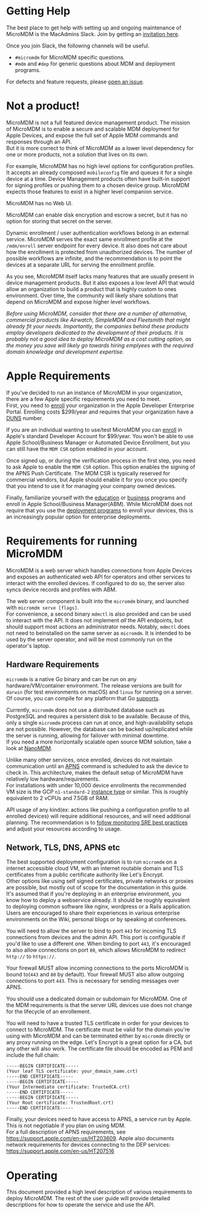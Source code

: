# Getting Help

The best place to get help with setting up and ongoing maintenance of MicroMDM is the MacAdmins Slack. Join by getting an [invitation here](https://www.macadmins.org/).

Once you join Slack, the following channels will be useful.
- `#micromdm` for MicroMDM specific questions.
- `#mdm` and `#dep` for generic questions about MDM and deployment programs.

For defects and feature requests, please [open an issue](https://github.com/micromdm/micromdm/issues/new).

# Not a product!

MicroMDM is not a full featured device management product. The mission of MicroMDM is to enable a secure and scalable MDM deployment for Apple Devices, and expose the full set of Apple MDM commands and responses through an API.  
But it is more correct to think of MicroMDM as a lower level dependency for one or more products, not a solution that lives on its own. 

For example, MicroMDM has no high level options for configuration profiles. It accepts an already composed `mobileconfig` file and queues it for a single device at a time. Device Management products often have built-in support for signing profiles or pushing them to a chosen device group. MicroMDM expects those features to exist in a higher level companion service. 

MicroMDM has no Web UI. 

MicroMDM can enable disk encryption and escrow a secret, but it has no option for storing that secret on the server. 

Dynamic enrollment / user authentication workflows belong in an external service. MicroMDM serves the exact same enrollment profile at the `/mdm/enroll` server endpoint for every device. It also does not care about how the enrollment is protected from unauthorized devices. The number of possible workflows are infinite, and the recommendation is to point the devices at a separate URL for serving the enrollment profile. 

As you see, MicroMDM itself lacks many features that are usually present in device management products. But it also exposes a low level API that would allow an organization to build a product that is highly custom to ones environment. Over time, the community will likely share solutions that depend on MicroMDM and expose higher level workflows. 

*Before using MicroMDM, consider that there are a number of alternative, commercial products like Airwatch, SimpleMDM and Fleetsmith that might already fit your needs. Importantly, the companies behind these products employ developers dedicated to the development of their products. 
It is probably not a good idea to deploy MicroMDM as a cost cutting option, as the money you save will likely go towards hiring emplyees with the required domain knowledge and development expertise.*

# Apple Requirements

If you've decided to run an instance of MicroMDM in your organization, there are a few Apple specific requirements you need to meet.  
First, you need to [enroll](https://developer.apple.com/programs/enterprise/enroll/) your organization in the Apple Developer Enterprise Portal. Enrolling costs $299/year and requires that your organization have a [DUNS](https://en.wikipedia.org/wiki/Data_Universal_Numbering_System) number. 

If you are an individual wanting to use/test MicroMDM you can [enroll](https://developer.apple.com/programs/enroll/) in Apple's standard Developer Account for $99/year. You won't be able to use Apple School/Business Manager or Automated Device Enrollment, but you can still have the `MDM CSR` option enabled in your account.

Once signed up, or during the verification process in the first step, you need to ask Apple to enable the `MDM CSR` option. This option enables the signing of the APNS Push Certificate. The MDM CSR is typically reserved for commercial vendors, but Apple should enable it for you once you specify that you intend to use it for managing your company owned devices.

Finally, familiarize yourself with the [education](https://www.apple.com/education/it/) or [business](https://www.apple.com/business/it/) programs and enroll in Apple School/Business Manager(ABM). While MicroMDM does not require that you use the [deployment programs](https://support.apple.com/en-ca/HT204142) to enroll your devices, this is an increasingly popular option for enterprise deployments.

# Requirements for running MicroMDM

MicroMDM is a web server which handles connections from Apple Devices and exposes an authenticated web API for operators and other services to interact with the enrolled devices. If configured to do so, the server also syncs device records and profiles with ABM.  

The web server component is built into the `micromdm` binary, and launched with `micromdm serve [flags]`.  
For convenience, a second binary `mdmctl` is also provided and can be used to interact with the API. It does not implement _all_ the API endpoints, but should support most actions an administrator needs.
Notably, `mdmctl` does not need to beinstalled on the same server as `micromdm`. It is intended to be used by the server operator, and will be most commonly run on the operator's laptop. 

## Hardware Requirements

`micromdm` is a native Go binary and can be run on any hardware/VM/container environment. The release versions are built for `darwin` (for test environments on macOS) and `linux` for running on a server. Of course, you can compile for any platform that Go [supports](https://github.com/golang/go/wiki/MinimumRequirements). 

Currently, `micromdm` does not use a distributed database such as PostgreSQL and requires a persistent disk to be available. Because of this, only a single `micromdm` process can run at once, and high-availability setups are not possible. However, the database can be backed up/replicated while the server is running, allowing for failover with minimal downtime.  
If you need a more horizontally scalable open source MDM solution, take a look at [NanoMDM](https://github.com/micromdm/nanomdm).

Unlike many other services, once enrolled, devices do not maintain communication until an [APNS](https://developer.apple.com/library/archive/documentation/NetworkingInternet/Conceptual/RemoteNotificationsPG/APNSOverview.html#//apple_ref/doc/uid/TP40008194-CH8-SW1) command is scheduled to ask the device to check in. This architecture, makes the default setup of MicroMDM have relatively low hardware/requirements.  
For installations with under 10,000 device enrollments the recommended VM size is the GCP `n1-standard-2` [instance type](https://cloud.google.com/compute/docs/machine-types) or similar. This is roughly equivalent to 2 vCPUs and 7.5GB of RAM. 

API usage of any kind(ex: actions like pushing a configuration profile to all enrolled devices) will require additional resources, and will need additional planning. The recommendation is to [follow monitoring SRE best practices](https://landing.google.com/sre/workbook/chapters/monitoring/) and adjust your resources according to usage. 

## Network, TLS, DNS, APNS etc 

The best supported deployment configuration is to run `micromdm` on a internet accessible cloud VM, with an internet routable domain and TLS certificates from a public certificate authority like Let's Encrypt.  
Other options like using self signed certificates, private networks or proxies are possible, but mostly out of scope for the documentation in this guide. It's assumed that if you're deploying in an enterprise environment, you know how to deploy a webservice already. It should be roughly equivalent to deploying common software like nginx, wordpress or a Rails application. Users are encouraged to share their experiences in various enterprise environments on the Wiki, personal blogs or by speaking at conferences. 

You will need to allow the server to bind to port `443` for incoming TLS connections from devices and the admin API. This port is configurable if you'd like to use a different one. When binding to port `443`, it's encouraged to also allow connections on port `80`, which allows MicroMDM to redirect `http://` to `https://`. 

Your firewall MUST allow incoming connections to the ports MicroMDM is bound to(`443` and `80` by default). Your firewall MUST also allow outgoing connections to port `443`. This is necessary for sending messages over APNS. 

You should use a dedicated domain or subdomain for MicroMDM. One of the MDM requirements is that the server URL devices use does not change for the lifecycle of an enrollement. 

You will need to have a trusted TLS certificate in order for your devices to connect to MicroMDM. The certificate must be valid for the domain you're using with MicroMDM and can be terminated either by `micromdm` directly or any proxy running on the edge. 
Let's Encrypt is a great option for a CA, but any other will also work. 
The certificate file should be encoded as PEM and include the full chain:

```
-----BEGIN CERTIFICATE----- 
(Your leaf TLS certificate: your_domain_name.crt) 
-----END CERTIFICATE----- 
-----BEGIN CERTIFICATE----- 
(Your Intermediate certificate: TrustedCA.crt) 
-----END CERTIFICATE----- 
-----BEGIN CERTIFICATE----- 
(Your Root certificate: TrustedRoot.crt) 
-----END CERTIFICATE-----
```

Finally, your devices need to have access to APNS, a service run by Apple. This is not negotiable if you plan on using MDM.   
For a full description of APNS requirements, see https://support.apple.com/en-us/HT203609.
Apple also documents network requirements for devices connecting to the DEP services: https://support.apple.com/en-us/HT207516

# Operating

This document provided a high level description of various requirements to deploy MicroMDM. The rest of the user guide will provide detailed descriptions for how to operate the service and use the API. 
